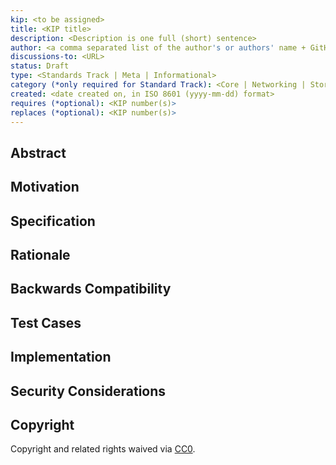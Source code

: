 ```yaml
---
kip: <to be assigned>
title: <KIP title>
description: <Description is one full (short) sentence>
author: <a comma separated list of the author's or authors' name + GitHub username (in parenthesis), or name and email (in angle brackets).  Example, FirstName LastName (@GitHubUsername), FirstName LastName <foo@bar.com>, FirstName (@GitHubUsername) and GitHubUsername (@GitHubUsername)>
discussions-to: <URL>
status: Draft
type: <Standards Track | Meta | Informational>
category (*only required for Standard Track): <Core | Networking | Storage | Interface | KCT | SDK | Application>
created: <date created on, in ISO 8601 (yyyy-mm-dd) format>
requires (*optional): <KIP number(s)>
replaces (*optional): <KIP number(s)>
---
```


<!--
  READ KIP-1 (https://kips.kaia.io/KIPS/kip-1) BEFORE USING THIS TEMPLATE!

  This is the suggested template for new KIPs. After you have filled in the requisite fields, please delete these comments.

  Note that an KIP number will be assigned by an editor. When opening a pull request to submit your KIP, please use an abbreviated title in the filename, `kip-draft_title_abbrev.md`.

  The title should be 44 characters or less. It should not repeat the KIP number in title, irrespective of the category.

  TODO: Remove this comment before submitting
-->

## Abstract
<!--
  The Abstract is a multi-sentence (short paragraph ~200 word) technical summary. This should be a very terse and human-readable version of the specification section. Someone should be able to read only the abstract to get the gist of what this specification does.

  TODO: Remove this comment before submitting
-->

## Motivation
<!--
    The motivation is critical for KIPs that want to change the Kaia protocol. It should clearly explain why the existing protocol specification is inadequate to address the problem that the KIP solves. KIP submissions without sufficient motivation may be rejected outright.

    With a few exceptions, external links are not allowed. If you feel that a particular resource would demonstrate a compelling case for your KIP, then save it as a printer-friendly PDF, put it in the assets folder, and link to that copy.

    TODO: Remove this comment before submitting
-->

## Specification
<!--
    The technical specification should describe the syntax and semantics of any new feature. The specification should be detailed enough to allow competing, interoperable implementations for any of the current Kaia platforms (kaia).

    TODO: Remove this comment before submitting
-->

## Rationale
<!--
    The rationale fleshes out the specification by describing what motivated the design and why particular design decisions were made. It should describe alternate designs that were considered and related work, e.g. how the feature is supported in other languages. The rationale may also provide evidence of consensus within the community, and should discuss important objections or concerns raised during discussion.

    TODO: Remove this comment before submitting
-->

## Backwards Compatibility
<!-- 
    All KIPs that introduce backwards incompatibilities must include a section describing these incompatibilities and their severity. The KIP must explain how the author proposes to deal with these incompatibilities. KIP submissions without a sufficient backwards compatibility treatise may be rejected outright. The authors should answer the question: "Does this KIP require a hard fork?"

    TODO: Remove this comment before submitting
-->

## Test Cases
<!--
    Test cases for an implementation are mandatory for KIPs that are affecting consensus changes. Other KIPs can choose to include links to test cases if applicable.

    TODO: Remove this comment before submitting
-->

## Implementation
<!--
    The implementations must be completed before any KIP is given status "Final", but it need not be completed before the KIP is accepted. While there is merit to the approach of reaching consensus on the specification and rationale before writing code, the principle of "rough consensus and running code" is still useful when it comes to resolving many discussions of API details.

    TODO: Remove this comment before submitting
-->

## Security Considerations

<!--
  All KIPs must contain a section that discusses the security implications/considerations relevant to the proposed change. Include information that might be important for security discussions, surfaces risks and can be used throughout the life cycle of the proposal. For example, include security-relevant design decisions, concerns, important discussions, implementation-specific guidance and pitfalls, an outline of threats and risks and how they are being addressed. KIP submissions missing the "Security Considerations" section will be rejected. An KIP cannot proceed to status "Final" without a Security Considerations discussion deemed sufficient by the reviewers.

  The current placeholder is acceptable for a draft.

  TODO: Remove this comment before submitting
-->

## Copyright

Copyright and related rights waived via [CC0](../LICENSE.md).
